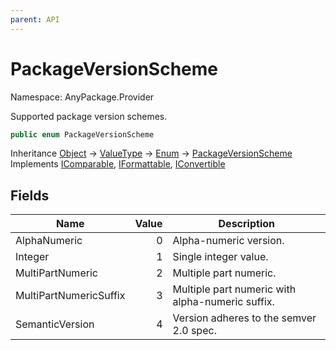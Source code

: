 ```yaml
---
parent: API
---
```


# PackageVersionScheme

Namespace: AnyPackage.Provider

Supported package version schemes.

```csharp
public enum PackageVersionScheme
```

Inheritance [Object](https://docs.microsoft.com/en-us/dotnet/api/system.object) → [ValueType](https://docs.microsoft.com/en-us/dotnet/api/system.valuetype) → [Enum](https://docs.microsoft.com/en-us/dotnet/api/system.enum) → [PackageVersionScheme](./anypackage.provider.packageversionscheme.md)<br>
Implements [IComparable](https://docs.microsoft.com/en-us/dotnet/api/system.icomparable), [IFormattable](https://docs.microsoft.com/en-us/dotnet/api/system.iformattable), [IConvertible](https://docs.microsoft.com/en-us/dotnet/api/system.iconvertible)

## Fields

| Name | Value | Description |
| --- | --: | --- |
| AlphaNumeric | 0 | Alpha-numeric version. |
| Integer | 1 | Single integer value. |
| MultiPartNumeric | 2 | Multiple part numeric. |
| MultiPartNumericSuffix | 3 | Multiple part numeric with alpha-numeric suffix. |
| SemanticVersion | 4 | Version adheres to the semver 2.0 spec. |
